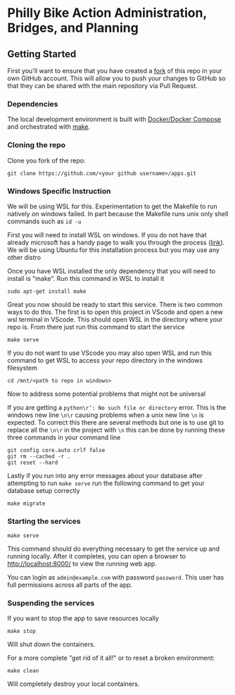 # Philly Bike Action Administration, Bridges, and Planning

## Getting Started

First you'll want to ensure that you have created a
[fork](https://github.com/PhillyBikeAction/apps/fork)
of this repo in your own GitHub account.
This will allow you to push your changes to GitHub so that they can be shared with the main
repository via Pull Request.

### Dependencies

The local development environment is built with
[Docker/Docker Compose](https://www.docker.com/products/docker-desktop/)
and orchestrated with [make](https://www.gnu.org/software/make/).

### Cloning the repo

Clone you fork of the repo:

```shell
git clone https://github.com/<your github username>/apps.git
```

### Windows Specific Instruction

We will be using WSL for this. Experimentation to get the Makefile to run natively on windows
failed. In part because the Makefile runs unix only shell commands such as `id -u`

First you will need to install WSL on windows. If you do not have that already microsoft has a
handy page to walk you through the process ([link](https://learn.microsoft.com/en-us/windows/wsl/install#prerequisites)).
We will be using Ubuntu for this installation process but you may use any other distro

Once you have WSL installed the only dependency that you will need to install is "make". Run this command in WSL to install it
```shell
sudo apt-get install make
```

Great you now should be ready to start this service. There is two common ways to do this.
The first is to open this project in VScode and open a new wsl terminal in VScode. This should open 
WSL in the directory where your repo is. From there just run this command to start the service
```shell
make serve
```

If you do not want to use VScode you may also open WSL and run this command to get WSL to access 
your repo directory in the windows filesystem
```shell
cd /mnt/<path to repo in windows>
```

Now to address some potential problems that might not be universal

If you are getting a `python\r’: No such file or directory` error. This is the windows
new line `\n\r` causing problems when a unix new line `\n` is expected. To correct this 
there are several methods but one is to use git to replace all the `\n\r` in the project
with `\n` this can be done by running these three commands in your command line

```shell
git config core.auto crlf false
git rm --cached -r .
git reset --hard
```

Lastly if you run into any error messages about your database after attempting to run `make serve`
run the following command to get your database setup correctly
```shell
make migrate
```

### Starting the services

```shell
make serve
```

This command should do everything necessary to get the service up and running locally.
After it completes, you can open a browser to [http://localhost:8000/](http://localhost:8000)
to view the running web app.

You can login as `admin@example.com` with password `password`.
This user has full permissions across all parts of the app.

### Suspending the services

If you want to stop the app to save resources locally

```shell
make stop
```

Will shut down the containers.

For a more complete "get rid of it all!" or to reset a broken environment:

```
make clean
```

Will completely destroy your local containers.
